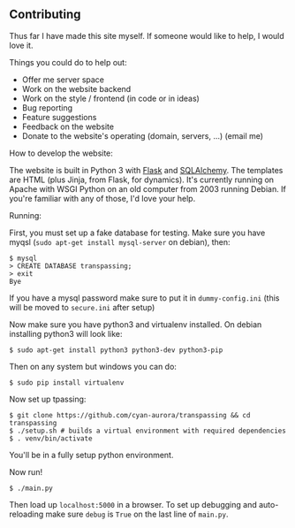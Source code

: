 Contributing
------------

Thus far I have made this site myself. If someone would like to help, I would
love it.

Things you could do to help out:

- Offer me server space
- Work on the website backend
- Work on the style / frontend (in code or in ideas)
- Bug reporting
- Feature suggestions
- Feedback on the website
- Donate to the website's operating (domain, servers, ...) (email me)

How to develop the website:

The website is built in Python 3 with [Flask](http://flask.pocoo.org/) and
[SQLAlchemy](http://flask-sqlalchemy.pocoo.org/2.1/). The templates are HTML
(plus Jinja, from Flask, for dynamics). It's currently running on Apache with
WSGI Python on an old computer from 2003 running Debian. If you're familiar
with any of those, I'd love your help.

Running:

First, you must set up a fake database for testing. Make sure you have myqsl
(`sudo apt-get install mysql-server` on debian), then:

	$ mysql
	> CREATE DATABASE transpassing;
	> exit
	Bye

If you have a mysql password make sure to put it in `dummy-config.ini` (this
will be moved to `secure.ini` after setup)

Now make sure you have python3 and virtualenv installed. On debian installing
python3 will look like:

	$ sudo apt-get install python3 python3-dev python3-pip

Then on any system but windows you can do:

	$ sudo pip install virtualenv

Now set up tpassing:

	$ git clone https://github.com/cyan-aurora/transpassing && cd transpassing
    $ ./setup.sh # builds a virtual environment with required dependencies
	$ . venv/bin/activate

You'll be in a fully setup python environment.

Now run!

	$ ./main.py

Then load up `localhost:5000` in a browser. To set up debugging and
auto-reloading make sure `debug` is `True` on the last line of `main.py`.
